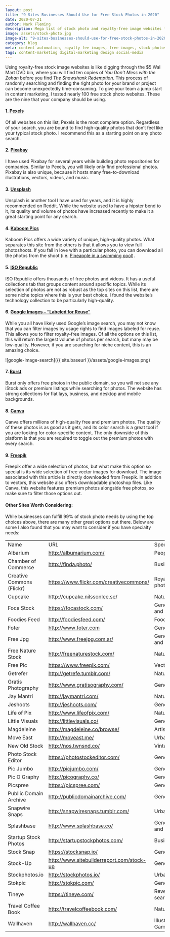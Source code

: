 ```yaml
---
layout: post
title: "9 Sites Businesses Should Use for Free Stock Photos in 2020"
date: 2020-07-21
author: Mark Fleming
description: Mega list of stock photo and royalty-free image websites for business and marketing use, including the nine best websites.
image: assets/stock-photo.jpg
image-alt: "9-sites-businesses-should-use-for-free-stock-photos-in-2020"
category: blog
meta: content automation, royalty fee images, free images, stock photos, pexels, pixabay, unsplash, kaboom pics, iso republic, google images, burst, freepik, canva
tags: content-marketing digital-marketing design social-media
---
```


Using royalty-free stock image websites is like digging through the $5 Wal Mart DVD bin, where you will find ten copies of <i>You Don’t Mess with the Zohan</i> before you find <i>The Shawshank Redemption</i>. This process of randomly searching and finding the right photo for your brand or project can become unexpectedly time-consuming. To give your team a jump start in content marketing, I tested nearly 100 free stock photo websites. These are the nine that your company should be using.

#### 1. [Pexels]( http://www.pexels.com/)

Of all websites on this list, Pexels is the most complete option. Regardless of your search, you are bound to find high-quality photos that don’t feel like your typical stock photo. I recommend this as a starting point on any photo search.

#### 2. [Pixabay](http://pixabay.com/)

I have used Pixabay for several years while building photo repositories for companies. Similar to Pexels, you will likely only find professional photos. Pixabay is also unique, because it hosts many free-to-download illustrations, vectors, videos, and music.

#### 3. [Unsplash](https://unsplash.com/)

Unsplash is another tool I have used for years, and it is highly recommended on Reddit. While the website used to have a hipster bend to it, its quality and volume of photos have increased recently to make it a great starting point for any search.

#### 4. [Kaboom Pics]( http://kaboompics.com/)

Kaboom Pics offers a wide variety of unique, high-quality photos. What separates this site from the others is that it allows you to view full photoshoots. If you fall in love with a particular photo, you can download all the photos from the shoot (i.e. [Pineapple in a swimming pool]( https://kaboompics.com/photoshoot/pineapple-in-a-swimming-pool)).

#### 5. [ISO Republic](http://isorepublic.com/)

ISO Republic offers thousands of free photos and videos. It has a useful collections tab that groups content around specific topics. While its selection of photos are not as robust as the top sites on this list, there are some niche topics where this is your best choice. I found the website’s technology collection to be particularly high-quality.

#### 6. [Google Images – “Labeled for Reuse”](https://www.google.com/imghp)

While you all have likely used Google’s image search, you may not know that you can filter images by usage rights to find images labeled for reuse. This allows you to filter royalty-free images. Of all the options on this list, this will return the largest volume of photos per search, but many may be low-quality. However, if you are searching for niche content, this is an amazing choice.

![google-image-search]({{ site.baseurl }}/assets/google-images.png)

#### 7. [Burst](https://burst.shopify.com/)

Burst only offers free photos in the public domain, so you will not see any iStock ads or premium listings while searching for photos. The website has strong collections for flat lays, business, and desktop and mobile backgrounds.

#### 8. [Canva]( https://www.canva.com/photos/)

Canva offers millions of high-quality free and premium photos. The quality of these photos is as good as it gets, and its color search is a great tool if you are looking for color-specific content. The only downside of this platform is that you are required to toggle out the premium photos with every search.

#### 9. [Freepik]( https://www.freepik.com/)

Freepik offer a wide selection of photos, but what make this option so special is its wide selection of free vector images for download. The image associated with this article is directly downloaded from Freepik. In addition to vectors, this website also offers downloadable photoshop files. Like Canva, this website features premium photos alongside free photos, so make sure to filter those options out.

#### Other Sites Worth Considering:

While businesses can fulfill 99% of stock photo needs by using the top choices above, there are many other great options out there. Below are some I also found that you may want to consider if you have specialty needs:

|                           |                                           |                          |
|---------------------------|-------------------------------------------|--------------------------|
| Name                      | URL                                       | Specialty                |
| Albarium                  | <http://albumarium.com/>                    | People                   |
| Chamber of Commerce       | <http://finda.photo/>                       | Business                 |
| Creative Commons (Flickr) | <https://www.flickr.com/creativecommons/>   | Royalty-free photos      |
| Cupcake                   | <http://cupcake.nilssonlee.se/>             | Nature, Urban            |
| Foca Stock                | <https://focastock.com/>                    | General Photo and Video  |
| Foodies Feed              | <http://foodiesfeed.com/>                   | Food                     |
| Foter                     | <http://www.foter.com>                      | General Photo            |
| Free Jpg                  | <http://www.freejpg.com.ar/>                | General Photo and Video  |
| Free Nature Stock         | <http://freenaturestock.com/>               | Nature                   |
| Free Pic                  | <https://www.freepik.com/>                  | Vector Images            |
| Getrefer                  | <http://getrefe.tumblr.com/>                | Nature                   |
| Gratis Photography        | <http://www.gratisography.com/>             | General Photo            |
| Jay Mantri                | <http://jaymantri.com/>                     | Nature                   |
| Jeshoots                  | <http://jeshoots.com/>                      | General Photo            |
| Life of Pix               | <http://www.lifeofpix.com/>                 | Nature, Urban            |
| Little Visuals            | <http://littlevisuals.co/>                  | General Photo            |
| Magdeleine                | <http://magdeleine.co/browse/>              | Artistic                 |
| Move East                 | <http://moveast.me/>                        | Urban                    |
| New Old Stock             | <http://nos.twnsnd.co/>                     | Vintage                  |
| Photo Stock Editor        | <https://photostockeditor.com/>             | General Photo            |
| Pic Jumbo                 | <http://picjumbo.com/>                      | General Photo            |
| Pic O Graphy              | <http://picography.co/>                     | General Photo            |
| Picspree                  | <https://picspree.com/>                     | General Photo            |
| Publlic Domain Archive    | <http://publicdomainarchive.com/>           | General Photo            |
| Snapwire Snaps            | <http://snapwiresnaps.tumblr.com/>          | Urban                    |
| Splashbase                | <http://www.splashbase.co/>                 | General Photo and Video  |
| Startup Stock Photos      | <http://startupstockphotos.com/>            | Business                 |
| Stock Snap                | <https://stocksnap.io/>                     | General Photo            |
| Stock-Up                  | <http://www.sitebuilderreport.com/stock-up> | General Photo            |
| Stockphotos.io            | <http://stockphotos.io/>                    | Urban                    |
| Stokpic                   | <http://stokpic.com/>                       | General Photo            |
| Tineye                    | <https://tineye.com/>                       | Reverse image search     |
| Travel Coffee Book        | <http://travelcoffeebook.com/>              | Nature                   |
| Wallhaven                 | <http://wallhaven.cc/>                      | Illustration/Video Games |
